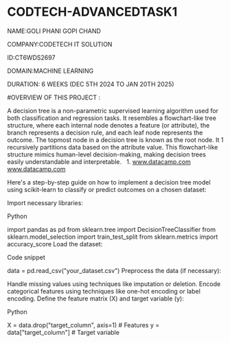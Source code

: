 # CODTECH-ADVANCEDTASK1
NAME:GOLI PHANI GOPI CHAND

COMPANY:CODETECH IT SOLUTION

ID:CT6WDS2697

DOMAIN:MACHINE LEARNING

DURATION: 6 WEEKS (DEC 5TH 2024 TO JAN 20TH 2025)

#OVERVIEW OF THIS PROJECT :

A decision tree is a non-parametric supervised learning algorithm
used for both classification and regression tasks. It resembles a
flowchart-like tree structure, where each internal node denotes a
feature (or attribute), the branch represents a decision rule, and
each leaf node represents the outcome. The topmost node in a decision
tree is known as the root node. It 1  recursively partitions data based
on the attribute value. This flowchart-like structure mimics human-level
decision-making, making decision trees easily understandable and
interpretable.   
1.
www.datacamp.com
www.datacamp.com

Here's a step-by-step guide on how to implement a decision tree model
using scikit-learn to classify or predict outcomes on a chosen dataset:

Import necessary libraries:

Python

import pandas as pd
from sklearn.tree import DecisionTreeClassifier
from sklearn.model_selection import train_test_split
from sklearn.metrics import accuracy_score
Load the dataset:

Code snippet

data = pd.read_csv("your_dataset.csv")
Preprocess the data (if necessary):

Handle missing values using techniques like imputation or deletion.
Encode categorical features using techniques like one-hot encoding or label encoding.
Define the feature matrix (X) and target variable (y):

Python

X = data.drop("target_column", axis=1)  # Features
y = data["target_column"]  # Target variable
